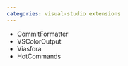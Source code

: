 ```yaml
---
categories: visual-studio extensions
---
```


 * CommitFormatter
 * VSColorOutput
 * Viasfora
 * HotCommands